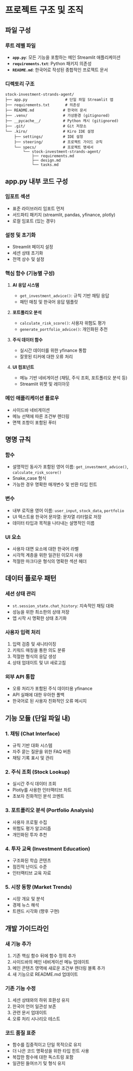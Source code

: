 # 프로젝트 구조 및 조직

## 파일 구성

### 루트 레벨 파일
- **`app.py`**: 모든 기능을 포함하는 메인 Streamlit 애플리케이션
- **`requirements.txt`**: Python 패키지 의존성
- **`README.md`**: 한국어로 작성된 종합적인 프로젝트 문서

### 디렉토리 구조
```
stock-investment-strands-agent/
├── app.py                 # 단일 파일 Streamlit 앱
├── requirements.txt       # 의존성
├── README.md             # 한국어 문서
├── .venv/                # 가상환경 (gitignored)
├── __pycache__/          # Python 캐시 (gitignored)
├── .git/                 # Git 저장소
└── .kiro/                # Kiro IDE 설정
    ├── settings/         # IDE 설정
    ├── steering/         # 프로젝트 가이드 규칙
    └── specs/            # 프로젝트 명세서
        └── stock-investment-strands-agent/
            ├── requirements.md
            ├── design.md
            └── tasks.md
```

## app.py 내부 코드 구성

### 임포트 섹션
- 표준 라이브러리 임포트 먼저
- 서드파티 패키지 (streamlit, pandas, yfinance, plotly)
- 로컬 임포트 (있는 경우)

### 설정 및 초기화
- Streamlit 페이지 설정
- 세션 상태 초기화
- 전역 상수 및 설정

### 핵심 함수 (기능별 구성)
1. **AI 응답 시스템**
   - `get_investment_advice()`: 규칙 기반 채팅 응답
   - 패턴 매칭 및 한국어 응답 템플릿

2. **포트폴리오 분석**
   - `calculate_risk_score()`: 사용자 위험도 평가
   - `generate_portfolio_advice()`: 개인화된 추천

3. **주식 데이터 함수**
   - 실시간 데이터를 위한 yfinance 통합
   - 잘못된 티커에 대한 오류 처리

4. **UI 컴포넌트**
   - 메뉴 기반 네비게이션 (채팅, 주식 조회, 포트폴리오 분석 등)
   - Streamlit 위젯 및 레이아웃

### 메인 애플리케이션 플로우
- 사이드바 네비게이션
- 메뉴 선택에 따른 조건부 렌더링
- 면책 조항이 포함된 푸터

## 명명 규칙

### 함수
- 설명적인 동사가 포함된 영어 이름: `get_investment_advice()`, `calculate_risk_score()`
- Snake_case 형식
- 가능한 경우 명확한 매개변수 및 반환 타입 힌트

### 변수
- 내부 로직용 영어 이름: `user_input`, `stock_data`, `portfolio`
- UI 텍스트용 한국어 문자열: 문자열 리터럴로 저장
- 데이터 타입과 목적을 나타내는 설명적인 이름

### UI 요소
- 사용자 대면 요소에 대한 한국어 라벨
- 시각적 계층을 위한 일관된 이모지 사용
- 적절한 마크다운 형식의 명확한 섹션 헤더

## 데이터 플로우 패턴

### 세션 상태 관리
- `st.session_state.chat_history`: 지속적인 채팅 대화
- 성능을 위한 최소한의 상태 저장
- 앱 시작 시 명확한 상태 초기화

### 사용자 입력 처리
1. 입력 검증 및 새니타이징
2. 키워드 매칭을 통한 의도 분류
3. 적절한 형식의 응답 생성
4. 상태 업데이트 및 UI 새로고침

### 외부 API 통합
- 오류 처리가 포함된 주식 데이터용 yfinance
- API 실패에 대한 우아한 폴백
- 한국어로 된 사용자 친화적인 오류 메시지

## 기능 모듈 (단일 파일 내)

### 1. 채팅 (Chat Interface)
- 규칙 기반 대화 시스템
- 자주 묻는 질문을 위한 FAQ 버튼
- 채팅 기록 표시 및 관리

### 2. 주식 조회 (Stock Lookup)
- 실시간 주식 데이터 조회
- Plotly를 사용한 인터랙티브 차트
- 초보자 친화적인 분석 코멘트

### 3. 포트폴리오 분석 (Portfolio Analysis)
- 사용자 프로필 수집
- 위험도 평가 알고리즘
- 개인화된 투자 추천

### 4. 투자 교육 (Investment Education)
- 구조화된 학습 콘텐츠
- 점진적 난이도 수준
- 인터랙티브 교육 자료

### 5. 시장 동향 (Market Trends)
- 시장 개요 및 분석
- 경제 뉴스 해석
- 트렌드 시각화 (향후 구현)

## 개발 가이드라인

### 새 기능 추가
1. 기존 핵심 함수 뒤에 함수 정의 추가
2. 사이드바의 메인 네비게이션 메뉴 업데이트
3. 메인 콘텐츠 영역에 새로운 조건부 렌더링 블록 추가
4. 새 기능으로 README.md 업데이트

### 기존 기능 수정
1. 세션 상태와의 하위 호환성 유지
2. 한국어 언어 일관성 보존
3. 관련 문서 업데이트
4. 오류 처리 시나리오 테스트

### 코드 품질 표준
- 함수를 집중적이고 단일 목적으로 유지
- 더 나은 코드 명확성을 위한 타입 힌트 사용
- 복잡한 함수에 대한 독스트링 포함
- 일관된 들여쓰기 및 형식 유지